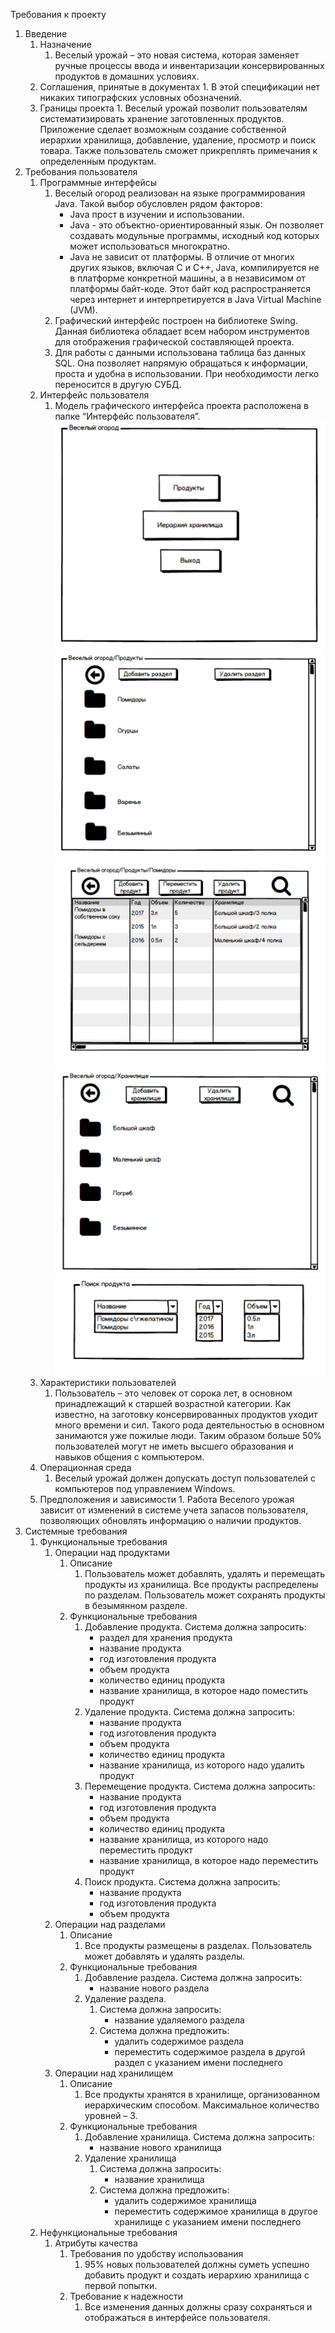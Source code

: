 Требования к проекту

1.	Введение
	1. Назначение
		1.	Веселый урожай – это новая система, которая заменяет ручные процессы ввода и инвентаризации консервированных продуктов в домашних условиях. 
	2.	 Соглашения, принятые в документах
		1.	 В этой спецификации нет никаких типографских условных обозначений.
	3.	 Границы проекта
		1.	 Веселый урожай позволит пользователям систематизировать хранение заготовленных продуктов. Приложение сделает возможным создание собственной иерархии хранилища, добавление, удаление, просмотр и поиск товара. Также пользователь сможет прикреплять примечания к определенным продуктам.
2.	Требования пользователя
	1.	Программные интерфейсы
		1.	Веселый огород реализован на языке программирования Java. Такой выбор обусловлен рядом факторов:
			- Java прост в изучении и использовании.
			- Java - это объектно-ориентированный язык. Он позволяет создавать модульные программы, исходный код которых может использоваться многократно.
			- Java не зависит от платформы. В отличие от многих других языков, включая C и C++, Java, компилируется не в платформе конкретной машины, а в независимом от платформы байт-коде. Этот байт код распространяется через интернет и интерпретируется в Java Virtual Machine (JVM).
		2.	Графический интерфейс построен на библиотеке Swing. Данная библиотека обладает всем набором инструментов для отображения графической составляющей проекта.
		3.	Для работы с данными использована таблица баз данных SQL. Она позволяет напрямую обращаться к информации, проста и удобна в использовании. При необходимости легко переносится в другую СУБД.
	2.	Интерфейс пользователя
		1.	 Модель графического интерфейса проекта расположена в папке “Интерфейс пользователя”. 
		![Стартовое окно](https://github.com/AnastasiaAndruhovich550503/MyProject/blob/master/Documentation/Интерфейс%20пользователя/StartForm.jpg)
		![Окно с разделами продуктов](https://github.com/AnastasiaAndruhovich550503/MyProject/blob/master/Documentation/Интерфейс%20пользователя/SectionForm.jpg)
		![Окно со списком продуктов в разделе](https://github.com/AnastasiaAndruhovich550503/MyProject/blob/master/Documentation/Интерфейс%20пользователя/ProductForm.jpg)
		![Окно с иерархией хранилища](https://github.com/AnastasiaAndruhovich550503/MyProject/blob/master/Documentation/Интерфейс%20пользователя/StorageForm.jpg)
		![Окно поиска продукта](https://github.com/AnastasiaAndruhovich550503/MyProject/blob/master/Documentation/Интерфейс%20пользователя/SearchForm.jpg)
	3.	Характеристики пользователей
		1.	Пользователь – это человек от сорока лет, в основном принадлежащий к старшей возрастной категории. Как известно, на заготовку консервированных продуктов уходит много времени и сил. Такого рода деятельностью в основном занимаются уже пожилые люди. Таким образом больше 50% пользователей могут не иметь высшего образования и навыков общения с компьютером. 
	4.	Операционная среда
		1.	Веселый урожай должен допускать доступ пользователей с компьютеров под управлением Windows.
	5.	 Предположения и зависимости
		1.	Работа Веселого урожая зависит от изменений в системе учета запасов пользователя, позволяющих обновлять информацию о наличии продуктов.
3.	Системные требования
	1.	Функциональные требования
		1.	Операции над продуктами
			1.	Описание
				1. Пользователь может добавлять, удалять и перемещать продукты из хранилища. Все продукты распределены по разделам. Пользователь может сохранять продукты в безымянном разделе.
			2.	Функциональные требования
				1.	Добавление продукта. Система должна запросить:
					- раздел для хранения продукта
					- название продукта
					- год изготовления продукта
					- объем продукта
					- количество единиц продукта
					- название хранилища, в которое надо поместить продукт
				2.	Удаление продукта. Система должна запросить:
					- название продукта
					- год изготовления продукта
					- объем продукта
					- количество единиц продукта
					- название хранилища, из которого надо удалить продукт
				3.	Перемещение продукта. Система должна запросить:
					- название продукта
					- год изготовления продукта
					- объем продукта
					- количество единиц продукта
					- название хранилища, из которого надо переместить продукт
					- название хранилища, в которое надо переместить продукт
				4.  Поиск продукта. Система должна запросить:
					- название продукта
					- год изготовления продукта
					- объем продукта  
		2.	Операции над разделами
			1.	Описание
				1.	Все продукты размещены в разделах. Пользователь может добавлять и удалять разделы.
			2.	Функциональные требования
				1.	Добавление раздела. Система должна запросить:
					- название нового раздела
				1.	Удаление раздела. 
					1.	Система должна запросить:
						- название удаляемого раздела
					2.	Система должна предложить:
						- удалить содержимое раздела 
						- переместить содержимое раздела в другой раздел с указанием имени последнего
		3.	Операции над хранилищем
			1.	Описание
				1.	Все продукты хранятся в хранилище, организованном иерархическим способом. Максимальное количество уровней – 3. 
			2.	Функциональные требования
				1.	Добавление хранилища. Система должна запросить:
					- название нового хранилища
				2.	Удаление хранилища
					1.	Система должна запросить:
						- название хранилища
					2.	Система должна предложить:
						- удалить содержимое хранилища
						- переместить содержимое хранилища в другое хранилище с указанием имени последнего
	2.	Нефункциональные требования
		1.	Атрибуты качества
			1.	Требования по удобству использования
				1.	95% новых пользователей должны суметь успешно добавить продукт и создать иерархию хранилища с первой попытки.
			2.	Требование к надежности
				1.	Все изменения данных должны сразу сохраняться и отображаться в интерфейсе пользователя.
